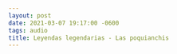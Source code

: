 ```yaml
---
layout: post
date: 2021-03-07 19:17:00 -0600
tags: audio
title: Leyendas legendarias - Las poquianchis
---
```


<amp-iframe width="500" height="280" sandbox="allow-scripts allow-popups allow-popups-to-escape-sandbox allow-same-origin" layout="responsive" frameborder="0" src="https://mx.ivoox.com/es/player_ej_58291416_6_1.html"><amp-img src="https://static-1.ivoox.com/img/web/comunidad_LG.jpg" placeholder width="500" height="500" layout="fill" alt="Trailer"></amp-img></amp-iframe>